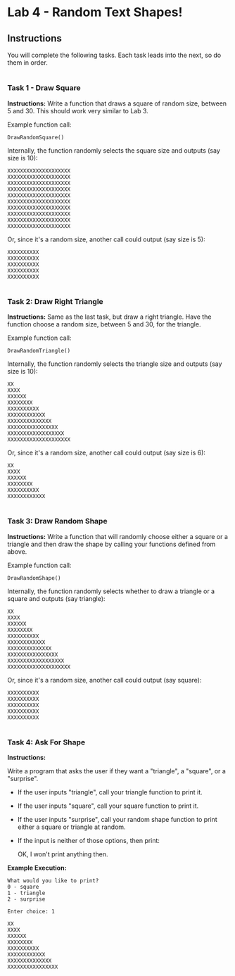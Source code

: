 #

# Lab 4 - Random Text Shapes!

## Instructions
You will complete the following tasks. Each task leads into the next, so do them in order.

#

### Task 1 - Draw Square

**Instructions:**
Write a function that draws a square of random size, between 5 and 30. This should work very similar to Lab 3.

 Example function call:

    DrawRandomSquare()

Internally, the function randomly selects the square size and outputs (say size is 10):

    XXXXXXXXXXXXXXXXXXXX
    XXXXXXXXXXXXXXXXXXXX
    XXXXXXXXXXXXXXXXXXXX
    XXXXXXXXXXXXXXXXXXXX
    XXXXXXXXXXXXXXXXXXXX
    XXXXXXXXXXXXXXXXXXXX
    XXXXXXXXXXXXXXXXXXXX
    XXXXXXXXXXXXXXXXXXXX
    XXXXXXXXXXXXXXXXXXXX
    XXXXXXXXXXXXXXXXXXXX

Or, since it's a random size, another call could output (say size is 5):
    
    XXXXXXXXXX
    XXXXXXXXXX
    XXXXXXXXXX
    XXXXXXXXXX
    XXXXXXXXXX

#

### Task 2: Draw Right Triangle

**Instructions:**
Same as the last task, but draw a right triangle. Have the function choose a random size, between 5 and 30, for the triangle.

Example function call:

    DrawRandomTriangle()

Internally, the function randomly selects the triangle size and outputs (say size is 10):

    XX
    XXXX
    XXXXXX
    XXXXXXXX
    XXXXXXXXXX
    XXXXXXXXXXXX
    XXXXXXXXXXXXXX
    XXXXXXXXXXXXXXXX
    XXXXXXXXXXXXXXXXXX
    XXXXXXXXXXXXXXXXXXXX

Or, since it's a random size, another call could output (say size is 6):
    
    XX
    XXXX
    XXXXXX
    XXXXXXXX
    XXXXXXXXXX
    XXXXXXXXXXXX

#

### Task 3: Draw Random Shape

**Instructions:**
Write a function that will randomly choose either a square or a triangle and then draw the shape by calling your functions defined from above.

Example function call:

    DrawRandomShape()

Internally, the function randomly selects whether to draw a triangle or a square and outputs (say triangle):

    XX
    XXXX
    XXXXXX
    XXXXXXXX
    XXXXXXXXXX
    XXXXXXXXXXXX
    XXXXXXXXXXXXXX
    XXXXXXXXXXXXXXXX
    XXXXXXXXXXXXXXXXXX
    XXXXXXXXXXXXXXXXXXXX

Or, since it's a random size, another call could output (say square):
    
    XXXXXXXXXX
    XXXXXXXXXX
    XXXXXXXXXX
    XXXXXXXXXX
    XXXXXXXXXX

#

### Task 4: Ask For Shape

**Instructions:**

Write a program that asks the user if they want a "triangle", a "square", or a "surprise".
* If the user inputs "triangle", call your triangle function to print it.
* If the user inputs "square", call your square function to print it.
* If the user inputs "surprise", call your random shape function to print either a square or triangle at random.
* If the input is neither of those options, then print:


     OK, I won't print anything then.

**Example Execution:**

    What would you like to print?
    0 - square
    1 - triangle
    2 - surprise

    Enter choice: 1

    XX
    XXXX
    XXXXXX
    XXXXXXXX
    XXXXXXXXXX
    XXXXXXXXXXXX
    XXXXXXXXXXXXXX
    XXXXXXXXXXXXXXXX